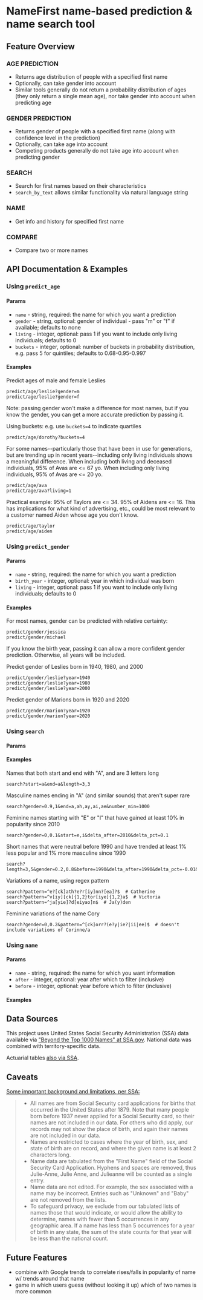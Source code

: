# NameFirst name-based prediction & name search tool

## Feature Overview

### AGE PREDICTION

* Returns age distribution of people with a specified first name
* Optionally, can take gender into account
* Similar tools generally do not return a probability distribution of ages (they only return a single mean age), nor take gender into account when predicting age

### GENDER PREDICTION

* Returns gender of people with a specified first name (along with confidence level in the prediction)
* Optionally, can take age into account
* Competing products generally do not take age into account when predicting gender

### SEARCH

* Search for first names based on their characteristics
* `search_by_text` allows similar functionality via natural language string

### NAME

* Get info and history for specified first name

### COMPARE

* Compare two or more names

## API Documentation & Examples

### Using `predict_age`

#### Params

* `name` - string, required: the name for which you want a prediction
* `gender` - string, optional: gender of individual - pass "m" or "f" if available; defaults to none
* `living` - integer, optional: pass 1 if you want to include only living individuals; defaults to 0
* `buckets` - integer, optional: number of buckets in probability distribution, e.g. pass 5 for quintiles; defaults to 0.68-0.95-0.997

#### Examples

Predict ages of male and female Leslies

    predict/age/leslie?gender=m
    predict/age/leslie?gender=f

Note: passing gender won't make a difference for most names, but if you know the gender, you can get a more accurate prediction by passing it.

Using buckets: e.g. use `buckets=4` to indicate quartiles

    predict/age/dorothy?buckets=4

For some names--particularly those that have been in use for generations, but are trending up in recent years--including only living individuals shows a meaningful difference. When including both living and deceased individuals, 95% of Avas are <= 67 yo. When including only living individuals, 95% of Avas are <= 20 yo.

    predict/age/ava
    predict/age/ava?living=1

Practical example: 95% of Taylors are <= 34. 95% of Aidens are <= 16. This has implications for what kind of advertising, etc., could be most relevant to a customer named Aiden whose age you don't know.

    predict/age/taylor
    predict/age/aiden

### Using `predict_gender`

#### Params

* `name` - string, required: the name for which you want a prediction
* `birth_year` - integer, optional: year in which individual was born
* `living` - integer, optional: pass 1 if you want to include only living individuals; defaults to 0

#### Examples

For most names, gender can be predicted with relative certainty:

    predict/gender/jessica
    predict/gender/michael

If you know the birth year, passing it can allow a more confident gender prediction. Otherwise, all years will be included.

Predict gender of Leslies born in 1940, 1980, and 2000

    predict/gender/leslie?year=1940
    predict/gender/leslie?year=1980
    predict/gender/leslie?year=2000

Predict gender of Marions born in 1920 and 2020

    predict/gender/marion?year=1920
    predict/gender/marion?year=2020

### Using `search`

#### Params

#### Examples

Names that both start and end with "A", and are 3 letters long

    search?start=a&end=a&length=3,3

Masculine names ending in "A" (and similar sounds) that aren't super rare

    search?gender=0.9,1&end=a,ah,ay,ai,ae&number_min=1000

Feminine names starting with "E" or "I" that have gained at least 10% in popularity since 2010

    search?gender=0,0.1&start=e,i&delta_after=2010&delta_pct=0.1

Short names that were neutral before 1990 and have trended at least 1% less popular and 1% more masculine since 1990

    search?length=3,5&gender=0.2,0.8&before=1990&delta_after=1990&delta_pct=-0.01&delta_masc=0.01

Variations of a name, using regex pattern

    search?pattern=^e?[ck]ath?e?r[iy]nn?[ea]?$  # Catherine
    search?pattern=^v[iy][ck]{1,2}tor[iye]{1,2}a$  # Victoria
    search?pattern=^ja[yie]?d[eiyao]n$  # Ja(y)den

Feminine variations of the name Cory

    search?gender=0,0.2&pattern=^[ck]orr?(e?y|ie?|ii|ee)$  # doesn't include variations of Corinne/a

### Using `name`

#### Params

* `name` - string, required: the name for which you want information
* `after` - integer, optional: year after which to filter (inclusive)
* `before` - integer, optional: year before which to filter (inclusive)

#### Examples

## Data Sources

This project uses United States Social Security Administration (SSA) data available via ["Beyond the Top 1000 Names" at SSA.gov](https://www.ssa.gov/oact/babynames/limits.html). National data was combined with territory-specific data. 

Actuarial tables [also via SSA](https://www.ssa.gov/oact/HistEst/CohLifeTablesHome.html).

## Caveats

[Some important background and limitations, per SSA:](https://www.ssa.gov/oact/babynames/background.html)

>- All names are from Social Security card applications for births that occurred in the United States after 1879. Note that many people born before 1937 never applied for a Social Security card, so their names are not included in our data. For others who did apply, our records may not show the place of birth, and again their names are not included in our data.
>- Names are restricted to cases where the year of birth, sex, and state of birth are on record, and where the given name is at least 2 characters long.
>- Name data are tabulated from the "First Name" field of the Social Security Card Application. Hyphens and spaces are removed, thus Julie-Anne, Julie Anne, and Julieanne will be counted as a single entry.
>- Name data are not edited. For example, the sex associated with a name may be incorrect. Entries such as "Unknown" and "Baby" are not removed from the lists.
>- To safeguard privacy, we exclude from our tabulated lists of names those that would indicate, or would allow the ability to determine, names with fewer than 5 occurrences in any geographic area. If a name has less than 5 occurrences for a year of birth in any state, the sum of the state counts for that year will be less than the national count.

## Future Features

- combine with Google trends to correlate rises/falls in popularity of name w/ trends around that name
- game in which users guess (without looking it up) which of two names is more common
